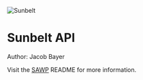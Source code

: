 
![Sunbelt](/../../../../github/SAWP/blob/main/assets/logo-no-background.png)


# Sunbelt API
Author: Jacob Bayer

Visit the [SAWP](https://github.com/jacob-bayer/SAWP) README for more information.
